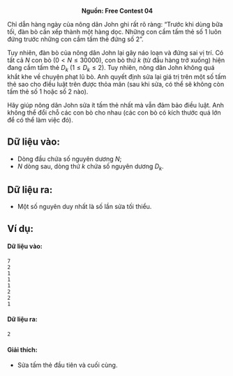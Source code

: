 **<center>Nguồn:  Free Contest 04</center>**

Chỉ dẫn hàng ngày của nông dân John ghi rất rõ ràng: “Trước khi dùng bữa tối, đàn bò cần xếp thành một hàng dọc. Những con cầm tấm thẻ số $1$ luôn đứng trước những con cầm tấm thẻ đứng số $2$”.

Tuy nhiên, đàn bò của nông dân John lại gây náo loạn và đứng sai vị trí. Có tất cả $N$ con bò $(0 < N ≤ 30000)$, con bò thứ $k$ (từ đầu hàng trở xuống) hiện đang cầm tấm thẻ $D_k\ (1 ≤ D_k ≤ 2)$. Tuy nhiên, nông dân John không quá khắt khe về chuyện phạt lũ bò. Anh quyết định sửa lại giá trị trên một số tấm thẻ sao cho điều luật trên được thỏa mãn (sau khi sửa, có thể sẽ không còn tấm thẻ số $1$ hoặc số $2$ nào).

Hãy giúp nông dân John sửa ít tấm thẻ nhất mà vẫn đảm bảo điều luật. Anh không thể đổi chỗ các con bò cho nhau (các con bò có kích thước quá lớn để có thể làm việc đó).

## Dữ liệu vào:
- Dòng đầu chứa số nguyên dương $N$;
- $N$ dòng sau, dòng thứ $k$ chứa số nguyên dương $D_k$.

## Dữ liệu ra:
- Một số nguyên duy nhất là số lần sửa tối thiểu.

## Ví dụ:
#### Dữ liệu vào:
```
7
2
1
1
1
2
2
1
```

#### Dữ liệu ra:
```
2
```

#### Giải thích:
- Sửa tấm thẻ đầu tiên và cuối cùng.